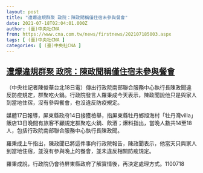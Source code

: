 ```yaml
---
layout: post
title: "遭爆違規群聚 政院：陳政聞稱僅住宿未參與餐會"
date: 2021-07-18T02:04:01.000Z
author: (臺)中央社CNA
from: https://www.cna.com.tw/news/firstnews/202107185003.aspx
tags: [ (臺)中央社CNA ]
categories: [ (臺)中央社CNA ]
---
```

<!--1626573841000-->
[遭爆違規群聚 政院：陳政聞稱僅住宿未參與餐會](https://www.cna.com.tw/news/firstnews/202107185003.aspx)
------

<div>
<div></div><div class="paragraph"><p>（中央社記者陳俊華台北18日電）傳出行政院南部聯合服務中心執行長陳政聞違反防疫規定，群聚吃火鍋。行政院發言人羅秉成今天表示，陳政聞說他只是與家人到當地住宿，沒有參與餐會，也沒違反防疫規定。</p><p>媒體17日報導，屏東縣政府14日接獲檢舉，指屏東縣牡丹鄉旭海村「牡丹灣villa」飯店13日晚間有旅客不顧規定群聚吃火鍋、飲酒；爆料指出，當晚人數共14至18人，包括行政院南部聯合服務中心執行長陳政聞。</p><p>羅秉成上午指出，陳政聞已將這件事向行政院報告，陳政聞表示，他當天只與家人到當地住宿，並沒有參與晚上的餐會，並未違反相關防疫規定。</p><p>羅秉成說，行政院仍會待屏東縣政府了解實情後，再決定處理方式。1100718</p></div>
</div>
